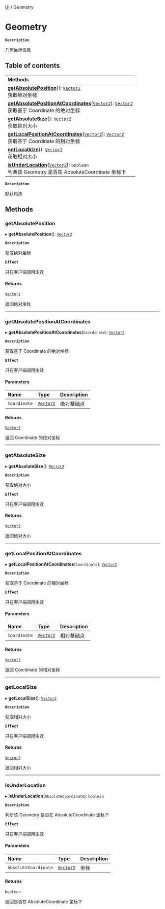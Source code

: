 [UI](../modules/UI.UI.md) / Geometry

# Geometry <Badge type="tip" text="Class" />

**`Description`**

几何坐标信息

## Table of contents

| Methods                                                                                                                                                                                              |
| :--------------------------------------------------------------------------------------------------------------------------------------------------------------------------------------------------- |
| **[getAbsolutePosition](UI.UI.Geometry.md#getabsoluteposition)**(): [`Vector2`](Type.Type.Vector2.md) <br> 获取绝对坐标                                                                              |
| **[getAbsolutePositionAtCoordinates](UI.UI.Geometry.md#getabsolutepositionatcoordinates)**([`Vector2`](Type.Type.Vector2.md)): [`Vector2`](Type.Type.Vector2.md) <br> 获取基于 Coordinate 的绝对坐标 |
| **[getAbsoluteSize](UI.UI.Geometry.md#getabsolutesize)**(): [`Vector2`](Type.Type.Vector2.md) <br> 获取绝对大小                                                                                      |
| **[getLocalPositionAtCoordinates](UI.UI.Geometry.md#getlocalpositionatcoordinates)**([`Vector2`](Type.Type.Vector2.md)): [`Vector2`](Type.Type.Vector2.md) <br> 获取基于 Coordinate 的相对坐标       |
| **[getLocalSize](UI.UI.Geometry.md#getlocalsize)**(): [`Vector2`](Type.Type.Vector2.md) <br> 获取相对大小                                                                                            |
| **[isUnderLocation](UI.UI.Geometry.md#isunderlocation)**([`Vector2`](Type.Type.Vector2.md)): `boolean` <br> 判断该 Geometry 是否在 AbsoluteCoordinate 坐标下                                         |

**`Description`**

默认构造

## Methods

### getAbsolutePosition

▸ **getAbsolutePosition**(): [`Vector2`](Type.Type.Vector2.md)

**`Description`**

获取绝对坐标

**`Effect`**

只在客户端调用生效

#### Returns

[`Vector2`](Type.Type.Vector2.md)

返回绝对坐标

---

### getAbsolutePositionAtCoordinates

▸ **getAbsolutePositionAtCoordinates**(`Coordinate`): [`Vector2`](Type.Type.Vector2.md)

**`Description`**

获取基于 Coordinate 的绝对坐标

**`Effect`**

只在客户端调用生效

#### Parameters

| Name         | Type                              | Description |
| :----------- | :-------------------------------- | :---------- |
| `Coordinate` | [`Vector2`](Type.Type.Vector2.md) | 绝对基础点  |

#### Returns

[`Vector2`](Type.Type.Vector2.md)

返回 Coordinate 的绝对坐标

---

### getAbsoluteSize

▸ **getAbsoluteSize**(): [`Vector2`](Type.Type.Vector2.md)

**`Description`**

获取绝对大小

**`Effect`**

只在客户端调用生效

#### Returns

[`Vector2`](Type.Type.Vector2.md)

返回绝对大小

---

### getLocalPositionAtCoordinates

▸ **getLocalPositionAtCoordinates**(`Coordinate`): [`Vector2`](Type.Type.Vector2.md)

**`Description`**

获取基于 Coordinate 的相对坐标

**`Effect`**

只在客户端调用生效

#### Parameters

| Name         | Type                              | Description |
| :----------- | :-------------------------------- | :---------- |
| `Coordinate` | [`Vector2`](Type.Type.Vector2.md) | 相对基础点  |

#### Returns

[`Vector2`](Type.Type.Vector2.md)

返回 Coordinate 的相对坐标

---

### getLocalSize

▸ **getLocalSize**(): [`Vector2`](Type.Type.Vector2.md)

**`Description`**

获取相对大小

**`Effect`**

只在客户端调用生效

#### Returns

[`Vector2`](Type.Type.Vector2.md)

返回相对大小

---

### isUnderLocation

▸ **isUnderLocation**(`AbsoluteCoordinate`): `boolean`

**`Description`**

判断该 Geometry 是否在 AbsoluteCoordinate 坐标下

**`Effect`**

只在客户端调用生效

#### Parameters

| Name                 | Type                              | Description |
| :------------------- | :-------------------------------- | :---------- |
| `AbsoluteCoordinate` | [`Vector2`](Type.Type.Vector2.md) | 坐标        |

#### Returns

`boolean`

返回是否在 AbsoluteCoordinate 坐标下
